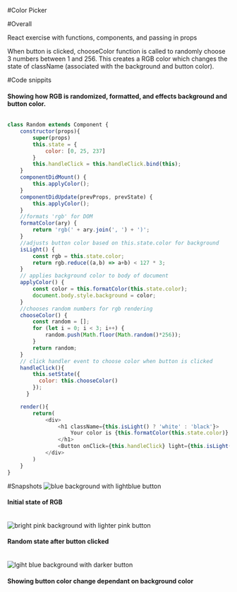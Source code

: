 #Color Picker

#Overall
<p>React exercise with functions, components, and passing in props</p>
<p>When button is clicked, chooseColor function is called to randomly choose 3 numbers between 1 and 256. This creates a RGB color which changes the state of className (associated with the background and button color).</p>


#Code snippits
<h4>Showing how RGB is randomized, formatted, and effects background and button color.</h4>

```javascript

class Random extends Component {
    constructor(props){
        super(props)
        this.state = { 
            color: [0, 25, 237]
        }
        this.handleClick = this.handleClick.bind(this);
    }
    componentDidMount() {
        this.applyColor();
    }
    componentDidUpdate(prevProps, prevState) {
        this.applyColor();
    }
    //formats 'rgb' for DOM
    formatColor(ary) {
        return 'rgb(' + ary.join(', ') + ')';
    }
    //adjusts button color based on this.state.color for background
    isLight() {
        const rgb = this.state.color;
        return rgb.reduce((a,b) => a+b) < 127 * 3;
    }
    // applies background color to body of document
    applyColor() {
        const color = this.formatColor(this.state.color);
        document.body.style.background = color;
    }
    //chooses random numbers for rgb rendering
    chooseColor() {
        const random = [];
        for (let i = 0; i < 3; i++) {
            random.push(Math.floor(Math.random()*256));
        }
        return random;
    }
    // click handler event to choose color when button is clicked
    handleClick(){
        this.setState({ 
          color: this.chooseColor()
        });
      }

    render(){
        return(
            <div>
                <h1 className={this.isLight() ? 'white' : 'black'}>
                    Your color is {this.formatColor(this.state.color)}!
                </h1>
                <Button onClick={this.handleClick} light={this.isLight()}/>
            </div>
        )
    }
}

```
#Snapshots
<img src="/example1.png" alt="blue background with lightblue button">
<h4>Initial state of RGB</h4>
<br />
<img src="/example2.png" alt="bright pink background with lighter pink button">
<h4>Random state after button clicked</h4>
<br />
<img src="/example3.png" alt="lgiht blue background with darker button">
<h4>Showing button color change dependant on background color</h4>